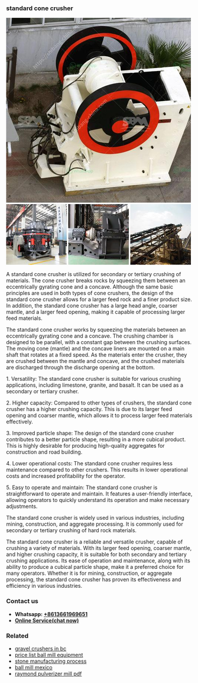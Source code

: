 <h3>standard cone crusher</h3><img src='1706754214.jpg' alt=''><p>A standard cone crusher is utilized for secondary or tertiary crushing of materials. The cone crusher breaks rocks by squeezing them between an eccentrically gyrating cone and a concave. Although the same basic principles are used in both types of cone crushers, the design of the standard cone crusher allows for a larger feed rock and a finer product size. In addition, the standard cone crusher has a large head angle, coarser mantle, and a larger feed opening, making it capable of processing larger feed materials. </p><p>The standard cone crusher works by squeezing the materials between an eccentrically gyrating cone and a concave. The crushing chamber is designed to be parallel, with a constant gap between the crushing surfaces. The moving cone (mantle) and the concave liners are mounted on a main shaft that rotates at a fixed speed. As the materials enter the crusher, they are crushed between the mantle and concave, and the crushed materials are discharged through the discharge opening at the bottom.</p><p>1. Versatility: The standard cone crusher is suitable for various crushing applications, including limestone, granite, and basalt. It can be used as a secondary or tertiary crusher.</p><p>2. Higher capacity: Compared to other types of crushers, the standard cone crusher has a higher crushing capacity. This is due to its larger feed opening and coarser mantle, which allows it to process larger feed materials effectively.</p><p>3. Improved particle shape: The design of the standard cone crusher contributes to a better particle shape, resulting in a more cubical product. This is highly desirable for producing high-quality aggregates for construction and road building.</p><p>4. Lower operational costs: The standard cone crusher requires less maintenance compared to other crushers. This results in lower operational costs and increased profitability for the operator.</p><p>5. Easy to operate and maintain: The standard cone crusher is straightforward to operate and maintain. It features a user-friendly interface, allowing operators to quickly understand its operation and make necessary adjustments.</p><p>The standard cone crusher is widely used in various industries, including mining, construction, and aggregate processing. It is commonly used for secondary or tertiary crushing of hard rock materials.</p><p>The standard cone crusher is a reliable and versatile crusher, capable of crushing a variety of materials. With its larger feed opening, coarser mantle, and higher crushing capacity, it is suitable for both secondary and tertiary crushing applications. Its ease of operation and maintenance, along with its ability to produce a cubical particle shape, make it a preferred choice for many operators. Whether it is for mining, construction, or aggregate processing, the standard cone crusher has proven its effectiveness and efficiency in various industries.</p><h3>Contact us</h3><ul><li><strong>Whatsapp:&nbsp;<a href="https://wa.me/8613661969651">+8613661969651</a></strong></li><li><a href="https://swt.shibang-china.com/?git&amp;zhl&amp;standard cone crusher"><strong>Online Service(chat now)</strong></a></li></ul><h3>Related</h3><ul><li><a href='gravel crushers in bc.md'>gravel crushers in bc</a></li><li><a href='price list ball mill equipment.md'>price list ball mill equipment</a></li><li><a href='stone manufacturing process.md'>stone manufacturing process</a></li><li><a href='ball mill mexico.md'>ball mill mexico</a></li><li><a href='raymond pulverizer mill pdf.md'>raymond pulverizer mill pdf</a></li></ul>
